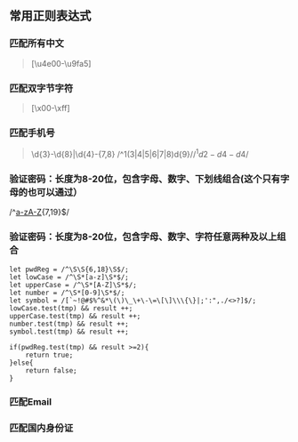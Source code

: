 ## 常用正则表达式

### 匹配所有中文

> [\u4e00-\u9fa5]

### 匹配双字节字符

> [\x00-\xff]

### 匹配手机号

> \d{3}-\d{8}|\d{4}-\{7,8}
> /^1(3|4|5|6|7|8)d{9}$/ 
> /^1d{2}-d{4}-d{4}$/ 

### 验证密码：长度为8-20位，包含字母、数字、下划线组合(这个只有字母的也可以通过）

/^[a-zA-Z]([a-zA-Z]|\d|_){7,19}$/

### 验证密码：长度为8-20位，包含字母、数字、字符任意两种及以上组合

	let pwdReg = /^\S\S{6,18}\S$/;
	let lowCase = /^\S*[a-z]\S*$/;
	let upperCase = /^\S*[A-Z]\S*$/;
	let number = /^\S*[0-9]\S*$/;
	let symbol = /[`~!@#$%^&*\(\)\_\+\-\=\[\]\\\{\}|;':",./<>?]$/;
	lowCase.test(tmp) && result ++;
	upperCase.test(tmp) && result ++;
	number.test(tmp) && result ++;
	symbol.test(tmp) && result ++;
	
	if(pwdReg.test(tmp) && result >=2){
		return true;
	}else{
		return false;
	}

### 匹配Email




### 匹配国内身份证
